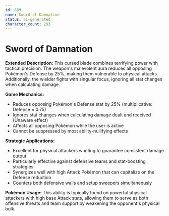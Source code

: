 ```yaml
---
id: 689
name: Sword of Damnation
status: ai-generated
character_count: 293
---
```


# Sword of Damnation

**Extended Description:**
This cursed blade combines terrifying power with tactical precision. The weapon's malevolent aura reduces all opposing Pokémon's Defense by 25%, making them vulnerable to physical attacks. Additionally, the wielder fights with singular focus, ignoring all stat changes when calculating damage.

**Game Mechanics:**
- Reduces opposing Pokémon's Defense stat by 25% (multiplicative: Defense × 0.75)
- Ignores stat changes when calculating damage dealt and received (Unaware effect)
- Affects all opposing Pokémon while the user is active
- Cannot be suppressed by most ability-nullifying effects

**Strategic Applications:**
- Excellent for physical attackers wanting to guarantee consistent damage output
- Particularly effective against defensive teams and stat-boosting strategies
- Synergizes well with high Attack Pokémon that can capitalize on the Defense reduction
- Counters both defensive walls and setup sweepers simultaneously

**Pokémon Usage:**
This ability is typically found on powerful physical attackers with high base Attack stats, allowing them to serve as both offensive threats and team support by weakening the opponent's physical bulk.
